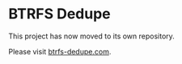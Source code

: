 # BTRFS Dedupe

This project has now moved to its own repository.

Please visit [btrfs-dedupe.com](http://btrfs-dedupe.com).
